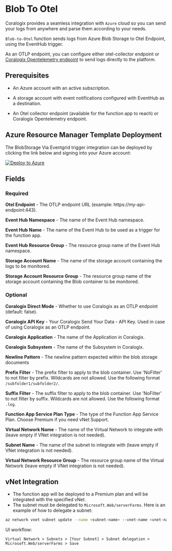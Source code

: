 # Blob To Otel

Coralogix provides a seamless integration with ``Azure`` cloud so you can send your logs from anywhere and parse them according to your needs.

`Blob-to-Otel` function sends logs from Azure Blob Storage to Otel Endpoint, using the EventHub trigger.

As an OTLP endpoint, you can configure either otel-collector endpoint or [Coralogix Opentelemetry endpoint](https://coralogix.com/docs/integrations/coralogix-endpoints/#opentelemetry) to send logs directly to the platform.

## Prerequisites

* An Azure account with an active subscription.

* A storage account with event notifications configured with EventHub as a destination.

* An Otel collector endpoint (available for the function app to reach) or Coralogix Opentelemetry endpoint.

## Azure Resource Manager Template Deployment

The BlobStorage Via Eventgrid trigger integration can be deployed by clicking the link below and signing into your Azure account:

[![Deploy to Azure](https://aka.ms/deploytoazurebutton)](https://portal.azure.com/#create/Microsoft.Template/uri/https%3A%2F%2Fraw.githubusercontent.com%2Fcoralogix%2Fcoralogix-azure-serverless%2Fmaster%2FBlobToOtel%2FARM%2FBlobToOtel.json)

## Fields

### Required

**Otel Endpoint** - The OTLP endpoint URL (example: https://my-api-endpoint:443).

**Event Hub Namespace** - The name of the Event Hub namespace.

**Event Hub Name** - The name of the Event Hub to be used as a trigger for the function app.

**Event Hub Resource Group** - The resource group name of the Event Hub namespace.

**Storage Account Name** - The name of the storage account containing the logs to be monitored.

**Storage Account Resource Group** - The resource group name of the storage account containing the Blob container to be monitored.

### Optional

**Coralogix Direct Mode** - Whether to use Coralogix as an OTLP endpoint (default: false).

**Coralogix API Key** - Your Coralogix Send Your Data - API Key. Used in case of using Coralogix as an OTLP endpoint.

**Coralogix Application** - The name of the Application in Coralogix.

**Coralogix Subsystem** - The name of the Subsystem in Coralogix.

**Newline Pattern** - The newline pattern expected within the blob storage documents

**Prefix Filter** - The prefix filter to apply to the blob container. Use 'NoFilter' to not filter by prefix. Wildcards are not allowed. Use the following format `/subfolder1/subfolder2/`.

**Suffix Filter** - The suffix filter to apply to the blob container. Use 'NoFilter' to not filter by suffix. Wildcards are not allowed. Use the following format `.log`.

**Function App Service Plan Type** - The type of the Function App Service Plan. Choose Premium if you need vNet Support.

**Virtual Network Name** - The name of the Virtual Network to integrate with (leave empty if VNet integration is not needed).

**Subnet Name** - The name of the subnet to integrate with (leave empty if VNet integration is not needed).

**Virtual Network Resource Group** - The resource group name of the Virtual Network (leave empty if VNet integration is not needed).

## vNet Integration

* The function app will be deployed to a Premium plan and will be integrated with the specified vNet.
* The subnet must be delegated to `Microsoft.Web/serverFarms`. Here is an example of how to delegate a subnet:

```bash
az network vnet subnet update --name <subnet-name> --vnet-name <vnet-name> --resource-group <resource-group-name> --delegations Microsoft.Web/serverFarms
```

UI workflow:

```
Virtual Network > Subnets > [Your Subnet] > Subnet delegation > Microsoft.Web/serverFarms > Save
```

